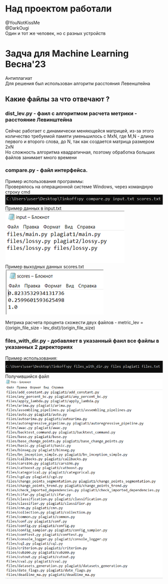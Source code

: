 # Над проектом работали
@YouNotKissMe  
@DarkOugi  
Один и тот же человек, но с разных устройств

# Задча для Machine Learning Весна'23
Антиплагиат  
Для решения был использован алгоритм расстояния Левенштейна
## Какие файлы за что отвечают ?

### dist_lev.py - фаил с алгоритмом расчета метрики - расстояние Левинштейна
Сейчас работает с динамически меняющейся матрицей, из-за этого количество 
требуемой памяти уменьшилось с MxN, где M,N - длина первого и второго слова, до N, 
так как создается матрица размером 2xN  
Но сложность алгоритма квадратичная, поэтому обработка больших файлов занимает много времени

### compare.py - файл интерфейса.
Пример использования программы:  
Проверялось на операционной системе Windows, через командную строку cmd  
![изображение с примером запуска скрипта](pic\img.png)  
Пример данных в input.txt  
![изображение с примером файла, хранящего список файлов к проверки](pic\img_1.png)  
Пример выходных данных scores.txt  
![изображение с примером файла, хранящего результаты работы алгоритма](pic\img_2.png) 

Метрика расчета процента схожести двух файлов - 
metric_lev = {(origin_file_size - lev_dist)/(origin_file_size)
### files_with_dir.py - добавляет в указанный фаил все файлы в указанных 2 директориях 
Пример использования:    
![изображение с использованием скрипта в командной строке](pic\img_3.png)  
Получившийся файл  
![изображение с файлом files, в котором хранятся все файлы папок  files plagiat1](pic\img_4.png)